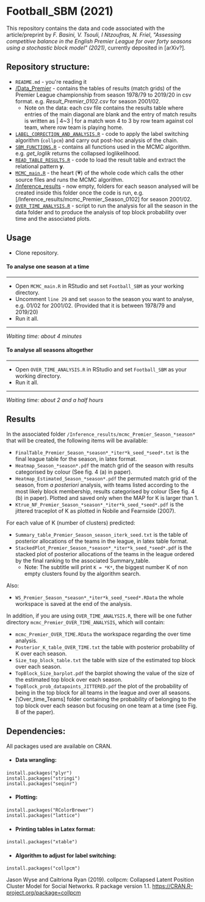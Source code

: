# Football_SBM (2021)

This repository contains the data and code associated with the article/preprint by *F. Basini, V. Tsouli, I Ntzoufras, N. Friel*, 
*"Assessing competitive balance in the English Premier League for over forty seasons using a stochastic block model" (2021)*, currently deposited in [arXiv?].

## Repository structure:  

* ```README.md``` - you're reading it
* [/Data_Premier](https://github.com/basins95/Football_SBM/tree/master/Data_Premier) - contains the tables of results (match grids) of the Premier League championship from season 1978/79 to 2019/20 in csv format. e.g. *Result_Premier_0102.csv* for season 2001/02.
	* Note on the data: each csv file contains the results table where entries of the main diagonal are blank and the entry of match results is written as | 4~3 | for a match won 4 to 3 by row team against col team, where row team is playing home.
* [```LABEL_CORRECTION_AND_ANALYSIS.R```](https://github.com/basins95/Football_SBM/blob/master/LABEL_CORRECTION_AND_ANALYSIS.R) - code to apply the label switching algorithm (```collpcm```) and carry out post-hoc analysis of the chain. 
* [```SBM_FUNCTIONS.R```](https://github.com/basins95/Football_SBM/blob/master/SBM_FUNCTIONS.R) - contains all functions used in the MCMC algorithm. e.g. *get_loglik* returns the collapsed loglikelihood. 
* [```READ_TABLE_RESULTS.R```](https://github.com/basins95/Football_SBM/blob/master/READ_TABLE_RESULTS.R) - code to load the result table and extract the relational pattern **y**.
* [```MCMC_main.R```](https://github.com/basins95/Football_SBM/blob/master/MCMC_main.R) - the heart (:heartpulse:) of the whole code which calls the other source files and runs the MCMC algorithm.
* [/Inference_results](https://github.com/basins95/Football_SBM/tree/master/Inference_results) - now empty, folders for each season analysed will be created inside this folder once the code is run, e.g. [/Inference_results/mcmc_Premier_Season_0102] for season 2001/02.
* [```OVER_TIME_ANALYSIS.R```](https://github.com/basins95/Football_SBM/blob/master/OVER_TIME_ANALYSIS.R) - script to run the analysis for all the season in the data folder and to produce the analysis of top block probability over time and the associated plots. 


## Usage
* Clone repository.
#### To analyse one season at a time
---------------------------------------
* Open ```MCMC_main.R``` in RStudio and set ```Football_SBM``` as your working directory.
* Uncomment ```line 29``` and set ```season``` to the season you want to analyse, e.g. 01/02 for 2001/02. (Provided that it is between 1978/79 and 2019/20)
* Run it all.
---------------------------------------
*Waiting time: about 4 minutes*


#### To analyse all seasons altogether
---------------------------------------
* Open ```OVER_TIME_ANALYSIS.R``` in RStudio and set ```Football_SBM``` as your working directory.
* Run it all.
---------------------------------------
*Waiting time: about 2 and a half hours*

## Results
In the associated folder ```/Inference_results/mcmc_Premier_Season_*season*``` that will be created, the following items will be available:
* ```FinalTable_Premier_Season_*season*_*iter*k_seed_*seed*.txt``` is the final league table for the season, in latex format.
* ```Heatmap_Season_*season*.pdf``` the match grid of the season with results categorised by colour (See fig. 4 (a) in paper).
* ```Heatmap_Estimated_Season_*season*.pdf``` the permuted match grid of the season, from *a posteriori* analysis, with teams listed according to the most likely block membership, results categorised by colour (See fig. 4 (b) in paper). 
	Plotted and saved only when the MAP for K is larger than 1.
* ```Ktrue_NF_Premier_Season_*season*_*iter*k_seed_*seed*.pdf``` is the jittered traceplot of K as plotted in Nobile and Fearnside (2007).

For each value of K (number of clusters) predicted:
* ```Summary_table_Premier_Season_season_iterk_seed.txt``` is the table of posterior allocations of the teams in the league, in latex table format.
* ```StackedPlot_Premier_Season_*season*_*iter*k_seed_*seed*.pdf``` is the stacked plot of posterior allocations of the teams in the league ordered by the final ranking to the associated Summary_table.
	* Note: The subtitle will print ```K = *K*```, the biggest number K of non empty clusters found by the algorithm search.
	
Also:
* ```WS_Premier_Season_*season*_*iter*k_seed_*seed*.RData``` the whole workspace is saved at the end of the analysis.

In addition, if you are using ```OVER_TIME_ANALYSIS.R```, there will be one futher directory ```mcmc_Premier_OVER_TIME_ANALYSIS```, which will contain:
* ```mcmc_Premier_OVER_TIME.RData``` the workspace regarding the over time analysis.
* ```Posterior_K_table_OVER_TIME.txt``` the table with posterior probability of K over each season.
* ```Size_top_block_table.txt``` the table with size of the estimated top block over each season.
* ```TopBlock_Size_barplot.pdf``` the barplot showing the value of the size of the estimated top block over each season.
* ```TopBlock_prob_datapoints_JITTERED.pdf``` the plot of the probability of being in the top block for all teams in the league and over all seasons.
* [\Over_time_Teams] folder containing the probability of belonging to the top block over each season but focusing on one team at a time (see Fig. 8 of the paper).

## Dependencies:
All packages used are available on CRAN.
* #### Data wrangling: 
```
install.packages("plyr")
install.packages("stringi")
install.packages("seqinr")
```
* #### Plotting: 
```
install.packages("RColorBrewer")
install.packages("lattice")
```
* #### Printing tables in Latex format: 
```
install.packages("xtable")
```
* #### Algorithm to adjust for label switching: 
```
install.packages("collpcm")
```
Jason Wyse and Caitriona Ryan (2019). collpcm: Collapsed Latent Position Cluster Model
  for Social Networks. R package version 1.1. <https://CRAN.R-project.org/package=collpcm>


